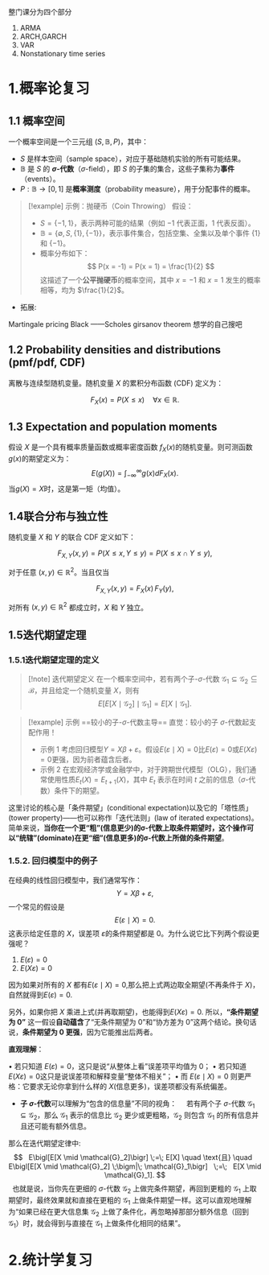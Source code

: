 
整门课分为四个部分

1. ARMA
2. ARCH,GARCH
3. VAR
4. Nonstationary time series

# 1.概率论复习

## 1.1 概率空间

一个概率空间是一个三元组 $(S, \mathbb{B}, P)$，其中：

- $S$ 是样本空间（sample space），对应于基础随机实验的所有可能结果。
- $\mathbb{B}$ 是 $S$ 的 **$\sigma$-代数**（$\sigma$-field），即 $S$ 的子集的集合，这些子集称为**事件**（events）。
- $P: \mathbb{B} \to [0,1]$ 是**概率测度**（probability measure），用于分配事件的概率。

>[!example] 示例：抛硬币（Coin Throwing）
>假设：
>- $S = \{-1,1\}$，表示两种可能的结果（例如 $-1$ 代表正面，$1$ 代表反面）。
>- $\mathbb{B} = \{\emptyset, S, \{1\}, \{-1\} \}$，表示事件集合，包括空集、全集以及单个事件 $\{1\}$ 和 $\{-1\}$。
>- 概率分布如下：
  $$ P(x = -1) = P(x = 1) = \frac{1}{2} $$
  这描述了一个**公平抛硬币**的概率空间，其中 $x = -1$ 和 $x = 1$ 发生的概率相等，均为 $\frac{1}{2}$。

* 拓展:

Martingale pricing
Black ——Scholes
girsanov theorem
想学的自己搜吧

## 1.2  **Probability densities and distributions (pmf/pdf, CDF)**

离散与连续型随机变量。随机变量 $X$ 的累积分布函数 (CDF) 定义为：

$$
F_{X}(x) = P\bigl(X \le x\bigr) \quad \forall  x \in \mathbb{R}.
$$

## 1.3 **Expectation and population moments**

假设 $X$ 是一个具有概率质量函数或概率密度函数  $f_X(x)$的随机变量。则可测函数$g(x)$的期望定义为：
$$
E(g(X)) = \int_{-\infty}^{\infty} g(x)dF_X(x).
$$
当$g(X) = X$时，这是第一矩（均值）。

## 1.4联合分布与独立性

随机变量 $X$ 和 $Y$ 的联合 CDF 定义如下：

$$
F_{X,Y}(x,y) = P(X \le x, \, Y \le y) = P(X \le x \cap Y \le y),
$$

对于任意 $(x,y) \in \mathbb{R}^2$。当且仅当

$$
F_{X,Y}(x,y) = F_X(x)\,F_Y(y),
$$

对所有 $(x,y) \in \mathbb{R}^2$ 都成立时，$X$ 和 $Y$ 独立。

## 1.5迭代期望定理

### 1.5.1迭代期望定理的定义

>[!note] 迭代期望定义
>在一个概率空间中，若有两个子-$\sigma$-代数 $\mathcal{G}_1 \subseteq \mathcal{G}_2 \subseteq \mathcal{B}$，并且给定一个随机变量 $X$，则有
>$$
>E\bigl[E[X \mid \mathcal{G}_2] \mid \mathcal{G}_1\bigr] = E[X \mid \mathcal{G}_1].
>$$

>[!example] 示例
>==较小的子-$\sigma$-代数主导==
>直觉：较小的子 $\sigma$-代数起支配作用！
>* 示例 1
>考虑回归模型$Y = X\beta + \varepsilon$。假设$E(\varepsilon \mid X) = 0$比$E(\varepsilon) = 0$或$E(X\varepsilon) = 0$更强，因为前者蕴含后者。
>* 示例 2
>在宏观经济学或金融学中，对于跨期世代模型（OLG），我们通常使用性质$E_t(X) = E_{t+1}(X)$，其中 $E_t$ 表示在时间 $t$ 之前的信息（$\sigma$-代数）条件下的期望。

这里讨论的核心是「条件期望」(conditional expectation)以及它的「塔性质」(tower property)——也可以称作「迭代法则」(law of iterated expectations)。简单来说，**当你在一个更“粗”(信息更少)的σ-代数上取条件期望时，这个操作可以“统辖”(dominate)在更“细”(信息更多)的σ-代数上所做的条件期望**。

### **1.5.2. 回归模型中的例子**

在经典的线性回归模型中，我们通常写作：
$$
Y = X\beta + \varepsilon,
$$
一个常见的假设是
$$
E(\varepsilon \mid X) = 0.
$$
这表示给定任意的 $X$，误差项 $\varepsilon$的条件期望都是 0。为什么说它比下列两个假设更强呢？
1. $E(\varepsilon) = 0$
2. $E(X\varepsilon) = 0$

因为如果对所有的 $X$ 都有$E(\varepsilon \mid X) = 0,$那么把上式两边取全期望(不再条件于 $X$)，自然就得到$E(\varepsilon) = 0.$

另外，如果你把 $X$ 乘进上式(并再取期望)，也能得到$E(X\varepsilon) = 0.$
所以，**“条件期望为 0”** 这一假设**自动蕴含**了“无条件期望为 0”和“协方差为 0”这两个结论。换句话说，**条件期望为 0 更强**，因为它能推出后两者。

**直观理解**：

• 若只知道 $E(\varepsilon) = 0$，这只是说“从整体上看”误差项平均值为 0；
• 若只知道 $E(X\varepsilon) = 0$这只是说误差项和解释变量“整体不相关”；
• 而 $E(\varepsilon \mid X) = 0$ 则更严格：它要求无论你拿到什么样的 $X$(信息更多)，误差项都没有系统偏差。

- **子 $\sigma$-代数**可以理解为“包含的信息量”不同的视角：  
  若有两个子 $\sigma$-代数 $\mathcal{G}_1 \subseteq \mathcal{G}_2$，那么 $\mathcal{G}_1$ 表示的信息比 $\mathcal{G}_2$ 更少或更粗略，$\mathcal{G}_2$ 则包含 $\mathcal{G}_1$ 的所有信息并且还可能有额外信息。

那么在迭代期望定律中:  
$$
  E\bigl[E[X \mid \mathcal{G}_2]\bigr] \;=\; E[X] \quad \text{且} \quad
  E\bigl[E[X \mid \mathcal{G}_2] \;\bigm|\; \mathcal{G}_1\bigr]
  \;=\;
  E[X \mid \mathcal{G}_1].
$$
  也就是说，当你先在更细的 $\sigma$-代数 $\mathcal{G}_2$ 上做完条件期望，再回到更粗的 $\mathcal{G}_1$ 上取期望时，最终效果就和直接在更粗的 $\mathcal{G}_1$ 上做条件期望一样。这可以直观地理解为“如果已经在更大信息集 $\mathcal{G}_2$ 上做了条件化，再忽略掉那部分额外信息（回到 $\mathcal{G}_1$）时，就会得到与直接在 $\mathcal{G}_1$ 上做条件化相同的结果”。

# 2.统计学复习


